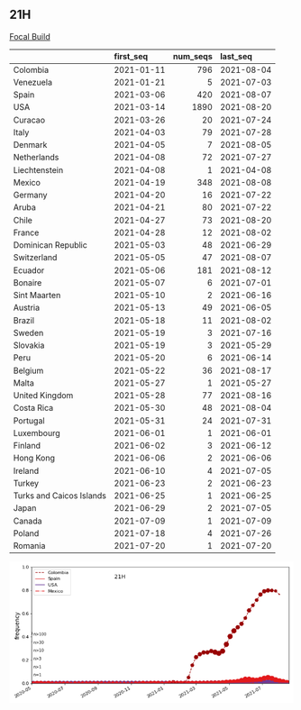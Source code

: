 

## 21H
[Focal Build](https://nextstrain.org/groups/neherlab/ncov/21H)

|                          | first_seq   |   num_seqs | last_seq   |
|:-------------------------|:------------|-----------:|:-----------|
| Colombia                 | 2021-01-11  |        796 | 2021-08-04 |
| Venezuela                | 2021-01-21  |          5 | 2021-07-03 |
| Spain                    | 2021-03-06  |        420 | 2021-08-07 |
| USA                      | 2021-03-14  |       1890 | 2021-08-20 |
| Curacao                  | 2021-03-26  |         20 | 2021-07-24 |
| Italy                    | 2021-04-03  |         79 | 2021-07-28 |
| Denmark                  | 2021-04-05  |          7 | 2021-08-05 |
| Netherlands              | 2021-04-08  |         72 | 2021-07-27 |
| Liechtenstein            | 2021-04-08  |          1 | 2021-04-08 |
| Mexico                   | 2021-04-19  |        348 | 2021-08-08 |
| Germany                  | 2021-04-20  |         16 | 2021-07-22 |
| Aruba                    | 2021-04-21  |         80 | 2021-07-22 |
| Chile                    | 2021-04-27  |         73 | 2021-08-20 |
| France                   | 2021-04-28  |         12 | 2021-08-02 |
| Dominican Republic       | 2021-05-03  |         48 | 2021-06-29 |
| Switzerland              | 2021-05-05  |         47 | 2021-08-07 |
| Ecuador                  | 2021-05-06  |        181 | 2021-08-12 |
| Bonaire                  | 2021-05-07  |          6 | 2021-07-01 |
| Sint Maarten             | 2021-05-10  |          2 | 2021-06-16 |
| Austria                  | 2021-05-13  |         49 | 2021-06-05 |
| Brazil                   | 2021-05-18  |         11 | 2021-08-02 |
| Sweden                   | 2021-05-19  |          3 | 2021-07-16 |
| Slovakia                 | 2021-05-19  |          3 | 2021-05-29 |
| Peru                     | 2021-05-20  |          6 | 2021-06-14 |
| Belgium                  | 2021-05-22  |         36 | 2021-08-17 |
| Malta                    | 2021-05-27  |          1 | 2021-05-27 |
| United Kingdom           | 2021-05-28  |         77 | 2021-08-16 |
| Costa Rica               | 2021-05-30  |         48 | 2021-08-04 |
| Portugal                 | 2021-05-31  |         24 | 2021-07-31 |
| Luxembourg               | 2021-06-01  |          1 | 2021-06-01 |
| Finland                  | 2021-06-02  |          3 | 2021-06-12 |
| Hong Kong                | 2021-06-06  |          2 | 2021-06-06 |
| Ireland                  | 2021-06-10  |          4 | 2021-07-05 |
| Turkey                   | 2021-06-23  |          2 | 2021-06-23 |
| Turks and Caicos Islands | 2021-06-25  |          1 | 2021-06-25 |
| Japan                    | 2021-06-29  |          2 | 2021-07-05 |
| Canada                   | 2021-07-09  |          1 | 2021-07-09 |
| Poland                   | 2021-07-18  |          4 | 2021-07-26 |
| Romania                  | 2021-07-20  |          1 | 2021-07-20 |

![Overall trends 21H](/overall_trends_figures/overall_trends_21H.png)